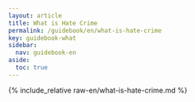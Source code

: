 ```yaml
---
layout: article
title: What is Hate Crime
permalink: /guidebook/en/what-is-hate-crime
key: guidebook-what
sidebar:
  nav: guidebook-en
aside:
  toc: true
---
```


{% include_relative raw-en/what-is-hate-crime.md %}
